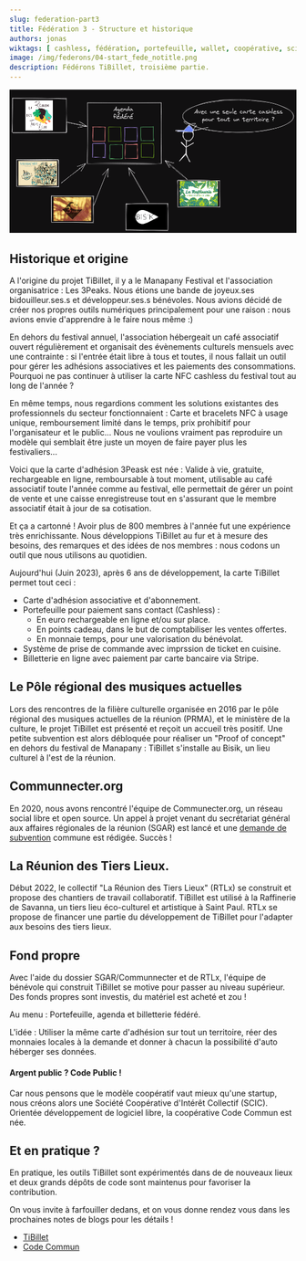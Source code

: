 ```yaml
---
slug: federation-part3
title: Fédération 3 - Structure et historique
authors: jonas
wiktags: [ cashless, fédération, portefeuille, wallet, coopérative, scic, code commun, tibillet ]
image: /img/federons/04-start_fede_notitle.png
description: Fédérons TiBillet, troisième partie.
---
```


![/img/federons/04-start_fede_notitle.png](/img/federons/04-start_fede_notitle.png)

## Historique et origine

A l'origine du projet TiBillet, il y a le Manapany Festival et l'association organisatrice : Les 3Peaks.
Nous étions une bande de joyeux.ses bidouilleur.ses.s et développeur.ses.s bénévoles. Nous avions décidé de
créer nos propres outils numériques principalement pour une raison : nous avions envie d'apprendre à le faire nous
même :)

En dehors du festival annuel, l'association hébergeait un café associatif ouvert régulièrement et organisait des
évènements culturels mensuels avec une contrainte : si l'entrée était libre à tous et toutes, il nous fallait un outil
pour gérer les adhésions associatives et les paiements des consommations.
Pourquoi ne pas continuer à utiliser la carte NFC cashless du festival tout au long de l'année ?

En même temps, nous regardions comment les solutions existantes des professionnels du secteur fonctionnaient : Carte et
bracelets NFC à usage unique, remboursement limité dans le temps, prix prohibitif pour l'organisateur et le public...
Nous ne voulions vraiment pas reproduire un modèle qui semblait être juste un moyen de faire payer plus
les festivaliers...

Voici que la carte d'adhésion 3Peask est née : Valide à vie, gratuite, rechargeable en ligne, remboursable à tout
moment, utilisable au café associatif toute l'année comme au festival, elle permettait de gérer un point de vente et
une caisse enregistreuse tout en s'assurant que le membre associatif était à jour de sa cotisation.

Et ça a cartonné ! Avoir plus de 800 membres à l'année fut une expérience très enrichissante. Nous
développions TiBillet au fur et à mesure des besoins, des remarques et des idées de nos membres : nous codons un
outil que nous utilisons au quotidien.

Aujourd'hui (Juin 2023), après 6 ans de développement, la carte TiBillet permet tout ceci :

- Carte d'adhésion associative et d'abonnement.
- Portefeuille pour paiement sans contact (Cashless) :
    - En euro rechargeable en ligne et/ou sur place.
    - En points cadeau, dans le but de comptabiliser les ventes offertes.
    - En monnaie temps, pour une valorisation du bénévolat.
- Système de prise de commande avec imprssion de ticket en cuisine.
- Billetterie en ligne avec paiement par carte bancaire via Stripe.

## Le Pôle régional des musiques actuelles

Lors des rencontres de la filière culturelle organisée en 2016 par le pôle régional des musiques actuelles de la
réunion (PRMA), et le ministère de la culture, le projet TiBillet est présenté et reçoit un accueil très positif.
Une petite subvention est alors débloquée pour réaliser un "Proof of concept" en dehors du festival de Manapany :
TiBillet s'installe au Bisik, un lieu culturel à l'est de la réunion.

## Communnecter.org

En 2020, nous avons rencontré l'équipe de Communecter.org, un réseau social libre et open source.
Un appel à projet venant du secrétariat général aux affaires régionales de la réunion (SGAR) est lancé et une
[demande de subvention](https://docs.google.com/presentation/d/1RthbdQw4ksZA_ogab_UoFmW-q_lrtjEJ_uMhqw_Brdo/edit?usp=sharing)
commune est rédigée.
Succès !

## La Réunion des Tiers Lieux.

Début 2022, le collectif "La Réunion des Tiers Lieux" (RTLx) se construit et propose des chantiers de travail
collaboratif.
TiBillet est utilisé à la Raffinerie de Savanna, un tiers lieu éco-culturel et artistique à Saint Paul.
RTLx se propose de financer une partie du développement de TiBillet pour l'adapter aux besoins des tiers lieux.

## Fond propre

Avec l'aide du dossier SGAR/Communnecter et de RTLx, l'équipe de bénévole qui construit TiBillet se motive pour passer
au niveau supérieur. Des fonds propres sont investis, du matériel est acheté et zou !

Au menu : Portefeuille, agenda et billetterie fédéré.

L'idée : Utiliser la même carte d'adhésion sur tout un territoire, réer des monnaies locales à la demande et donner à
chacun la possibilité d'auto héberger ses données.

#### Argent public ? Code Public !

Car nous pensons que le modèle coopératif vaut mieux qu'une startup, nous créons alors une Société Coopérative d'Intérêt
Collectif (SCIC). Orientée développement de logiciel libre, la coopérative Code Commun est née.

## Et en pratique ?

En pratique, les outils TiBillet sont expérimentés dans de de nouveaux lieux et deux grands dépôts de code sont
maintenus pour favoriser la contribution.

On vous invite à farfouiller dedans, et on vous donne rendez vous
dans les prochaines notes de blogs pour les détails !

- [TiBillet](https://github.com/TiBillet/)
- [Code Commun](https://github.com/CoopCodeCommun/)
